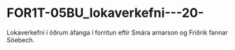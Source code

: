 # FOR1T-05BU_lokaverkefni---20-
Lokaverkefni í öðrum áfanga í forritun eftir Smára arnarson og Friðrik fannar Söebech.
